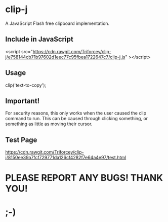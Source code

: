 # clip-j
A JavaScript Flash free clipboard implementation.
## Include in JavaScript
&lt;script src="https://cdn.rawgit.com/Triforcey/clip-j/e758144cb71b97602d1eec77c95fbea1722647c7/clip-j.js" &gt;&lt;/script&gt;
## Usage
clip('text-to-copy');
## Important!
For security reasons, this only works when the user caused the clip command to run. This can be caused through clicking something, or something as little as moving their cursor.
## Test Page
https://cdn.rawgit.com/Triforcey/clip-j/8150ee39a7fcf729771da126cf4282f7e64a4e97/test.html
# PLEASE REPORT ANY BUGS! THANK YOU!
# ;-)
